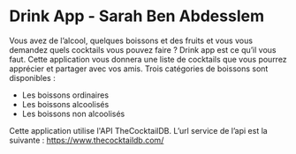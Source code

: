 # Drink App - Sarah Ben Abdesslem

Vous avez de l’alcool, quelques boissons et des fruits et vous vous demandez quels cocktails vous pouvez faire ? Drink app est ce qu’il vous faut. Cette application vous donnera une liste de cocktails que vous pourrez apprécier et partager avec vos amis.
Trois catégories de boissons sont disponibles :
- Les boissons ordinaires
- Les boissons alcoolisés
- Les boissons non alcoolisés

Cette application utilise l'API TheCocktailDB. L’url service de l’api est la suivante : https://www.thecocktaildb.com/


